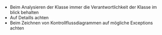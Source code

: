 - Beim Analysieren der Klasse immer die Verantwortlichkeit der Klasse im blick behalten
- Auf Detaills achten
- Beim Zeichnen von Kontrollflussdiagrammen auf mögliche Exceptions achten